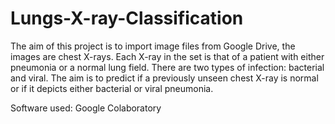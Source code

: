 # Lungs-X-ray-Classification
The aim of this project is to import image files from Google Drive, the images are chest X-rays. Each X-ray in the set is that of a patient with either pneumonia or a normal lung field. There are two types of infection: bacterial and viral. The aim is to predict if a previously unseen chest X-ray is normal or if it depicts either bacterial or viral pneumonia.


Software used: Google Colaboratory
